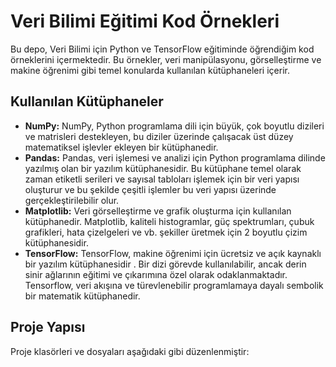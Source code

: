# Veri Bilimi Eğitimi Kod Örnekleri

Bu depo, Veri Bilimi için Python ve TensorFlow eğitiminde öğrendiğim kod örneklerini içermektedir. Bu örnekler, veri manipülasyonu, görselleştirme ve makine öğrenimi gibi temel konularda kullanılan kütüphaneleri içerir.

## Kullanılan Kütüphaneler

- **NumPy:** NumPy, Python programlama dili için büyük, çok boyutlu dizileri ve matrisleri destekleyen, bu diziler üzerinde çalışacak üst düzey matematiksel işlevler ekleyen bir kütüphanedir.
- **Pandas:** Pandas, veri işlemesi ve analizi için Python programlama dilinde yazılmış olan bir yazılım kütüphanesidir. Bu kütüphane temel olarak zaman etiketli serileri ve sayısal tabloları işlemek için bir veri yapısı oluşturur ve bu şekilde çeşitli işlemler bu veri yapısı üzerinde gerçekleştirilebilir olur.
- **Matplotlib:** Veri görselleştirme ve grafik oluşturma için kullanılan kütüphanedir. Matplotlib, kaliteli histogramlar, güç spektrumları, çubuk grafikleri, hata çizelgeleri ve vb. şekiller üretmek için 2 boyutlu çizim kütüphanesidir.
- **TensorFlow:** TensorFlow, makine öğrenimi için ücretsiz ve açık kaynaklı bir yazılım kütüphanesidir . Bir dizi görevde kullanılabilir, ancak derin sinir ağlarının eğitimi ve çıkarımına özel olarak odaklanmaktadır. Tensorflow, veri akışına ve türevlenebilir programlamaya dayalı sembolik bir matematik kütüphanedir.

## Proje Yapısı

Proje klasörleri ve dosyaları aşağıdaki gibi düzenlenmiştir:


